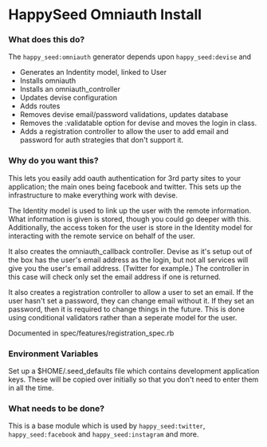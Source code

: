 HappySeed Omniauth Install
=====================

### What does this do?

The `happy_seed:omniauth` generator depends upon `happy_seed:devise` and

* Generates an Indentity model, linked to User
* Installs omniauth
* Installs an omniauth_controller
* Updates devise configuration
* Adds routes
* Removes devise email/password validations, updates database
* Removes the :validatable option for devise and moves the login in class.
* Adds a registration controller to allow the user to add email and password for auth strategies that don't support it.

### Why do you want this?

This lets you easily add oauth authentication for 3rd party sites to your application; the main ones being facebook and twitter.  This sets up the infrastructure to make everything work with devise.

The Identity model is used to link up the user with the remote information.  What information is given is stored, though you could go deeper with this.  Additionally, the access token for the user is store in the Identity model for interacting with the remote service on behalf of the user.

It also creates the omniauth_callback controller.  Devise as it's setup out of the box has the user's email address as the login, but not all services will give you the user's email address.  (Twitter for example.)  The controller in this case will check only set the email address if one is returned.

It also creates a registration controller to allow a user to set an email.  If the user hasn't set a password, they can change email without it.  If they set an password, then it is required to change things in the future.  This is done using conditional validators rather than a seperate model for the user.

Documented in spec/features/registration_spec.rb


### Environment Variables

Set up a $HOME/.seed_defaults file which contains development application keys.  These will be copied over initially so that you don't need to enter them in all the time.

### What needs to be done?

This is a base module which is used by `happy_seed:twitter`, `happy_seed:facebook` and `happy_seed:instagram` and more.
